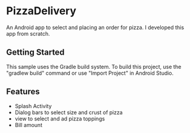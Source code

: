# PizzaDelivery
An Android app to select and placing an order for pizza. I developed this app from scratch.

## Getting Started
This sample uses the Gradle build system. To build this project, use the "gradlew build" command or use "Import Project" in Android Studio.

## Features
* Splash Activity
* Dialog bars to select size and crust of pizza
* view to select and ad pizza toppings
* Bill amount

